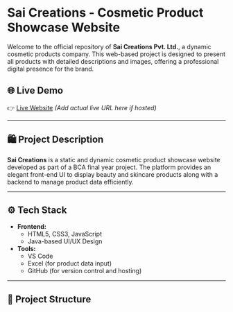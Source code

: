 # Sai Creations - Cosmetic Product Showcase Website

Welcome to the official repository of **Sai Creations Pvt. Ltd.**, a dynamic cosmetic products company. This web-based project is designed to present all products with detailed descriptions and images, offering a professional digital presence for the brand.

## 🌐 Live Demo

👉 [Live Website](https://github.com/Niknikhil22/Sai-creations) *(Add actual live URL here if hosted)*

---

## 🛍️ Project Description

**Sai Creations** is a static and dynamic cosmetic product showcase website developed as part of a BCA final year project. The platform provides an elegant front-end UI to display beauty and skincare products along with a backend to manage product data efficiently.

---

## ⚙️ Tech Stack

- **Frontend:**
  - HTML5, CSS3, JavaScript
  - Java-based UI/UX Design
- **Tools:**
  - VS Code
  - Excel (for product data input)
  - GitHub (for version control and hosting)

---

## 📁 Project Structure


